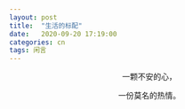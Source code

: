 ```yaml
---
layout: post
title:  "生活的标配"
date:   2020-09-20 17:19:00
categories: cn
tags: 闲言
---
```



<center>
一颗不安的心，<br>

一份莫名的热情。
</center>